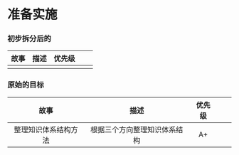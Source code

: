 # 准备实施

### 初步拆分后的

|故事|描述|优先级|||
|:---:|:---:|:---:|:---:|:---:|
|||||

### 原始的目标

|故事|描述|优先级|||
|:---:|:---:|:---:|:---:|:---:|
|整理知识体系结构方法|根据三个方向整理知识体系结构|A+||